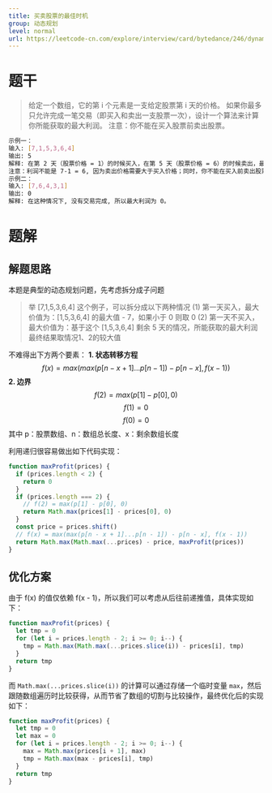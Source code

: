```yaml
---
title: 买卖股票的最佳时机
group: 动态规划
level: normal
url: https://leetcode-cn.com/explore/interview/card/bytedance/246/dynamic-programming-or-greedy/1042/
---
```


# 题干

> 给定一个数组，它的第 i 个元素是一支给定股票第 i 天的价格。
如果你最多只允许完成一笔交易（即买入和卖出一支股票一次），设计一个算法来计算你所能获取的最大利润。
注意：你不能在买入股票前卖出股票。
```sh
示例一：
输入: [7,1,5,3,6,4]
输出: 5
解释: 在第 2 天（股票价格 = 1）的时候买入，在第 5 天（股票价格 = 6）的时候卖出，最大利润 = 6-1 = 5 。
注意：利润不能是 7-1 = 6, 因为卖出价格需要大于买入价格；同时，你不能在买入前卖出股票。
示例二：
输入: [7,6,4,3,1]
输出: 0
解释: 在这种情况下, 没有交易完成, 所以最大利润为 0。
```

# 题解

## 解题思路

本题是典型的动态规划问题，先考虑拆分成子问题

> 举 [7,1,5,3,6,4] 这个例子，可以拆分成以下两种情况
(1) 第一天买入，最大价值为：[1,5,3,6,4] 的最大值 - 7，如果小于 0 则取 0
(2) 第一天不买入，最大价值为：基于这个 [1,5,3,6,4] 剩余 5 天的情况，所能获取的最大利润
最终结果取情况1、2的较大值

不难得出下方两个要素：
**1. 状态转移方程**
$$f(x) = max(max(p[n - x + 1]...p[n - 1]) - p[n - x], f(x - 1))$$
**2. 边界**
$$f(2) = max(p[1] - p[0], 0)$$ $$f(1) = 0$$ $$f(0) = 0$$
其中 p：股票数组、n：数组总长度、x：剩余数组长度

利用递归很容易做出如下代码实现：

```js
function maxProfit(prices) {
  if (prices.length < 2) {
    return 0
  }
  if (prices.length === 2) {
    // f(2) = max(p[1] - p[0], 0)
    return Math.max(prices[1] - prices[0], 0)
  }
  const price = prices.shift()
  // f(x) = max(max(p[n - x + 1]...p[n - 1]) - p[n - x], f(x - 1))
  return Math.max(Math.max(...prices) - price, maxProfit(prices))
}
```

## 优化方案

由于 f(x) 的值仅依赖 f(x - 1)，所以我们可以考虑从后往前递推值，具体实现如下：

```js
function maxProfit(prices) {
  let tmp = 0
  for (let i = prices.length - 2; i >= 0; i--) {
    tmp = Math.max(Math.max(...prices.slice(i)) - prices[i], tmp)
  }
  return tmp
}
```

而 `Math.max(...prices.slice(i))` 的计算可以通过存储一个临时变量 `max`，然后跟随数组遍历时比较获得，从而节省了数组的切割与比较操作，最终优化后的实现如下：

```js
function maxProfit(prices) {
  let tmp = 0
  let max = 0
  for (let i = prices.length - 2; i >= 0; i--) {
    max = Math.max(prices[i + 1], max)
    tmp = Math.max(max - prices[i], tmp)
  }
  return tmp
}
```